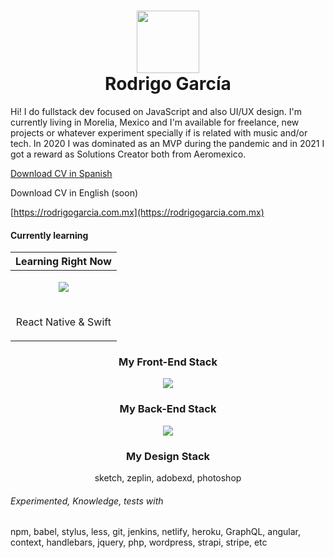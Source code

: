 <div align="center">
    <h1> <img src="https://miaeromexico.sfo2.cdn.digitaloceanspaces.com/tests/logo-2022-marzo-single.png" width="100px"><br/>Rodrigo García</h1>
</div>
Hi! I do fullstack dev focused on JavaScript and also UI/UX design. I'm currently living in Morelia, Mexico and I'm available for freelance, new projects or whatever experiment specially if is related with music and/or tech. In 2020 I was dominated as an MVP during the pandemic and in 2021 I got a reward as Solutions Creator both from Aeromexico.

[Download CV in Spanish](https://drive.google.com/file/d/19gRRp2fzDyHPxdR6ekS7OBk-6YN8nDRZ/view?usp=sharing)

Download CV in English (soon)

[https://rodrigogarcia.com.mx](https://rodrigogarcia.com.mx)

#### Currently learning

| Learning Right Now |
| ------------------ |
| <p align="center"><img src="https://skillicons.dev/icons?i=react,swift" /></p> |
| <p align="center">React Native & Swift</p> |

<h3 align="center">My Front-End Stack</h3>

<p align="center">
    <img src="https://skillicons.dev/icons?i=git,html,css,tailwind,js,typescript,react,nextjs" />
</p>

<h3 align="center">My Back-End Stack</h3>

<p align="center">
    <img src="https://skillicons.dev/icons?i=git,nodejs,typescript,deno,mongodb,postgres" />
</p>

<h3 align="center">My Design Stack</h3>

<p align="center">
    sketch, zeplin, adobexd, photoshop
</p>


###### Experimented, Knowledge, tests with
npm, babel, stylus, less, git, jenkins, netlify, heroku, GraphQL, angular, context, handlebars, jquery, php, wordpress, strapi, stripe, etc
